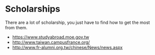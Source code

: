 # Scholarships

There are a lot of scholarship, you just have to find how to get the most from them.

* https://www.studyabroad.moe.gov.tw
* http://www.taiwan.campusfrance.org/
* http://www.fr-alumni.org.tw/chinese/News/news.aspx​
